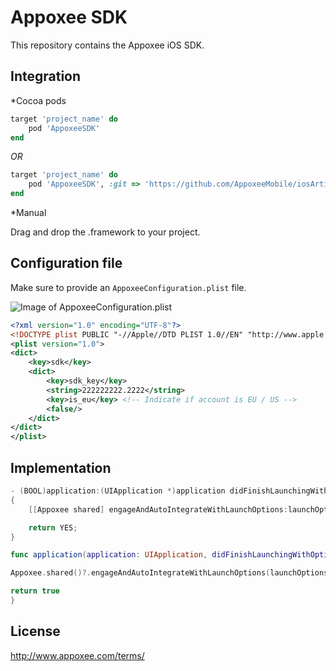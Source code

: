 Appoxee SDK
===========
This repository contains the Appoxee iOS SDK.

Integration
-----------

*Cocoa pods

```ruby
target 'project_name' do
    pod 'AppoxeeSDK'
end
```

*OR*


```ruby
target 'project_name' do
    pod 'AppoxeeSDK', :git => 'https://github.com/AppoxeeMobile/iosArtifacts.git', :tag => '4.0.13'
end
```

*Manual

Drag and drop the .framework to your project.


Configuration file
------------------

Make sure to provide an ```AppoxeeConfiguration.plist``` file.

![Image of AppoxeeConfiguration.plist](https://s3.amazonaws.com/download.appoxee.com/sdk/Images/AppoxeeConfigurationPlist.png)

```xml
<?xml version="1.0" encoding="UTF-8"?>
<!DOCTYPE plist PUBLIC "-//Apple//DTD PLIST 1.0//EN" "http://www.apple.com/DTDs/PropertyList-1.0.dtd">
<plist version="1.0">
<dict>
    <key>sdk</key>
    <dict>
        <key>sdk_key</key>
        <string>222222222.2222</string>
        <key>is_eu</key> <!-- Indicate if account is EU / US -->
        <false/>
    </dict>
</dict>
</plist>
```

Implementation
--------------

```objective-c
- (BOOL)application:(UIApplication *)application didFinishLaunchingWithOptions:(NSDictionary *)launchOptions
{
    [[Appoxee shared] engageAndAutoIntegrateWithLaunchOptions:launchOptions andDelegate:nil];

    return YES;
}
```

```swift
func application(application: UIApplication, didFinishLaunchingWithOptions launchOptions: [NSObject: AnyObject]?) -> Bool {

Appoxee.shared()?.engageAndAutoIntegrateWithLaunchOptions(launchOptions, andDelegate: nil);

return true
}
```

License
-------
http://www.appoxee.com/terms/

